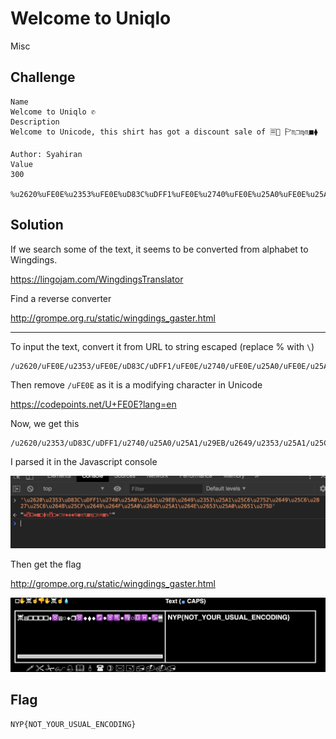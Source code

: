 # Welcome to Uniqlo
Misc

## Challenge 

	Name
	Welcome to Uniqlo ✆︎
	Description
	Welcome to Unicode, this shirt has got a discount sale of 🗏︎📁︎ 🏱︎♏︎❒︎♍︎♏︎■︎⧫︎ 

	Author: Syahiran
	Value
	300

	%u2620%uFE0E%u2353%uFE0E%uD83C%uDFF1%uFE0E%u2740%uFE0E%u25A0%uFE0E%u25A1%uFE0E%u29EB%uFE0E%u2649%uFE0E%u2353%uFE0E%u25A1%uFE0E%u25C6%uFE0E%u2752%uFE0E%u2649%uFE0E%u25C6%uFE0E%u2B27%uFE0E%u25C6%uFE0E%u264B%uFE0E%u25CF%uFE0E%u2649%uFE0E%u264F%uFE0E%u25A0%uFE0E%u264D%uFE0E%u25A1%uFE0E%u264E%uFE0E%u2653%uFE0E%u25A0%uFE0E%u2651%uFE0E%u275D%uFE0E


## Solution


If we search some of the text, it seems to be converted from alphabet to Wingdings.

https://lingojam.com/WingdingsTranslator

Find a reverse converter

http://grompe.org.ru/static/wingdings_gaster.html

---

To input the text, convert it from URL to string escaped (replace % with `\`)

	/u2620/uFE0E/u2353/uFE0E/uD83C/uDFF1/uFE0E/u2740/uFE0E/u25A0/uFE0E/u25A1/uFE0E/u29EB/uFE0E/u2649/uFE0E/u2353/uFE0E/u25A1/uFE0E/u25C6/uFE0E/u2752/uFE0E/u2649/uFE0E/u25C6/uFE0E/u2B27/uFE0E/u25C6/uFE0E/u264B/uFE0E/u25CF/uFE0E/u2649/uFE0E/u264F/uFE0E/u25A0/uFE0E/u264D/uFE0E/u25A1/uFE0E/u264E/uFE0E/u2653/uFE0E/u25A0/uFE0E/u2651/uFE0E/u275D/uFE0E

Then remove `/uFE0E` as it is a modifying character in Unicode

https://codepoints.net/U+FE0E?lang=en

Now, we get this

	/u2620/u2353/uD83C/uDFF1/u2740/u25A0/u25A1/u29EB/u2649/u2353/u25A1/u25C6/u2752/u2649/u25C6/u2B27/u25C6/u264B/u25CF/u2649/u264F/u25A0/u264D/u25A1/u264E/u2653/u25A0/u2651/u275D

I parsed it in the Javascript console

![screenshot.png](screenshot.png)

Then get the flag

http://grompe.org.ru/static/wingdings_gaster.html

![screenshot2.png](screenshot2.png)

## Flag

	NYP{NOT_YOUR_USUAL_ENCODING}
